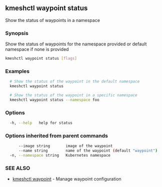 ## kmeshctl waypoint status

Show the status of waypoints in a namespace

### Synopsis

Show the status of waypoints for the namespace provided or default namespace if none is provided

```bash
kmeshctl waypoint status [flags]
```

### Examples

```bash
  # Show the status of the waypoint in the default namespace
  kmeshctl waypoint status

  # Show the status of the waypoint in a specific namespace
  kmeshctl waypoint status --namespace foo
```

### Options

```bash
  -h, --help   help for status
```

### Options inherited from parent commands

```bash
      --image string       image of the waypoint
      --name string        name of the waypoint (default "waypoint")
  -n, --namespace string   Kubernetes namespace
```

### SEE ALSO

* [kmeshctl waypoint](kmeshctl_waypoint.md)  - Manage waypoint configuration
